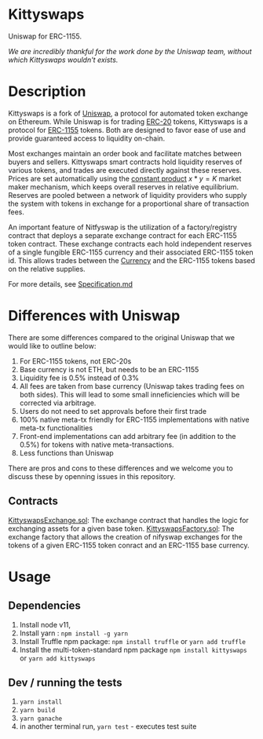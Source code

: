 Kittyswaps
=========
Uniswap for ERC-1155.  

*We are incredibly thankful for the work done by the Uniswap team, without which Kittyswaps wouldn't exists.*

# Description

Kittyswaps is a fork of [Uniswap](<https://hackmd.io/@477aQ9OrQTCbVR3fq1Qzxg/HJ9jLsfTz?type=view>), a protocol for automated token exchange on Ethereum. While Uniswap is for trading [ERC-20](<https://eips.ethereum.org/EIPS/eip-20>) tokens, Kittyswaps is a protocol for [ERC-1155](<https://github.com/ethereum/EIPs/blob/master/EIPS/eip-1155.md>) tokens. Both are designed to favor ease of use and provide guaranteed access to liquidity on-chain. 

Most exchanges maintain an order book and facilitate matches between buyers and sellers. Kittyswaps smart contracts hold liquidity reserves of various tokens, and trades are executed directly against these reserves. Prices are set automatically using the [constant product](https://ethresear.ch/t/improving-front-running-resistance-of-x-y-k-market-makers/1281)  $x*y = K$ market maker mechanism, which keeps overall reserves in relative equilibrium. Reserves are pooled between a network of liquidity providers who supply the system with tokens in exchange for a proportional share of transaction fees. 

An important feature of Nitfyswap is the utilization of a factory/registry contract that deploys a separate exchange contract for each ERC-1155 token contract. These exchange contracts each hold independent reserves of a single fungible ERC-1155 currency and their associated ERC-1155 token id. This allows trades between the [Currency](#currency) and the ERC-1155 tokens based on the relative supplies. 

For more details, see [Specification.md](https://github.com/kittyswaps/kittyswaps/blob/master/SPECIFICATIONS.md)

# Differences with Uniswap
There are some differences compared to the original Uniswap that we would like to outline below:

1. For ERC-1155 tokens, not ERC-20s
2. Base currency is not ETH, but needs to be an ERC-1155
3. Liquidity fee is 0.5% instead of 0.3%
4. All fees are taken from base currency (Uniswap takes trading fees on both sides). This will lead to some small inneficiencies which will be corrected via arbitrage.
4. Users do not need to set approvals before their first trade
5. 100% native meta-tx friendly for ERC-1155 implementations with native meta-tx functionalities
6. Front-end implementations can add arbitrary fee (in addition to the 0.5%) for tokens with native meta-transactions.
7. Less functions than Uniswap

There are pros and cons to these differences and we welcome you to discuss these by openning issues in this repository.

## Contracts

[KittyswapsExchange.sol](https://github.com/kittyswaps/kittyswaps/blob/master/contracts/exchange/KittyswapsExchange.sol): The exchange contract that handles the logic for exchanging assets for a given base token.
[KittyswapsFactory.sol](https://github.com/kittyswaps/kittyswaps/blob/master/contracts/exchange/KittyswapsFactory.sol): The exchange factory that allows the creation of nifyswap exchanges for the tokens of a given ERC-1155 token conract and an ERC-1155 base currency.

# Usage

## Dependencies
1. Install node v11, 
2. Install yarn : `npm install -g yarn`
3. Install Truffle npm package: `npm install truffle` or `yarn add truffle`
2. Install the multi-token-standard npm package `npm install kittyswaps` or `yarn add kittyswaps` 

## Dev / running the tests
1. `yarn install`
2. `yarn build`
3. `yarn ganache`
4. in another terminal run, `yarn test` - executes test suite


